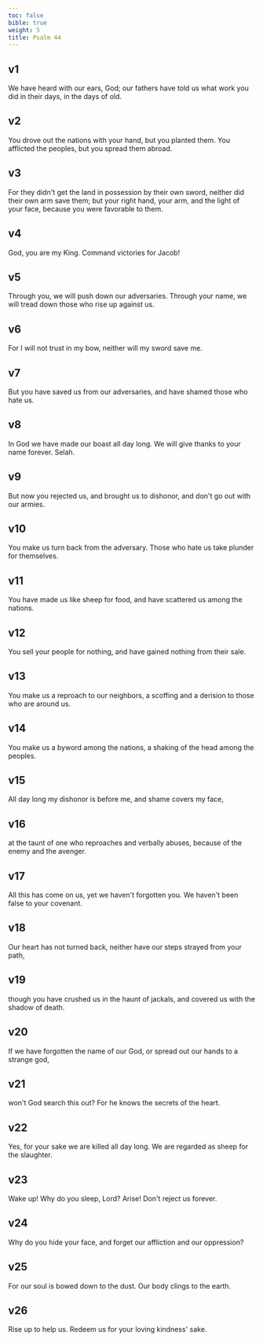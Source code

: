 ```yaml
---
toc: false
bible: true
weight: 5
title: Psalm 44
---
```




## v1 
We have heard with our ears, God; our fathers have told us what work you did in their days, in the days of old. 

## v2 
You drove out the nations with your hand, but you planted them. You afflicted the peoples, but you spread them abroad. 

## v3 
For they didn't get the land in possession by their own sword, neither did their own arm save them; but your right hand, your arm, and the light of your face, because you were favorable to them. 

## v4 
God, you are my King. Command victories for Jacob! 

## v5 
Through you, we will push down our adversaries. Through your name, we will tread down those who rise up against us. 

## v6 
For I will not trust in my bow, neither will my sword save me. 

## v7 
But you have saved us from our adversaries, and have shamed those who hate us. 

## v8 
In God we have made our boast all day long. We will give thanks to your name forever. Selah. 

## v9 
But now you rejected us, and brought us to dishonor, and don't go out with our armies. 

## v10 
You make us turn back from the adversary. Those who hate us take plunder for themselves. 

## v11 
You have made us like sheep for food, and have scattered us among the nations. 

## v12 
You sell your people for nothing, and have gained nothing from their sale. 

## v13 
You make us a reproach to our neighbors, a scoffing and a derision to those who are around us. 

## v14 
You make us a byword among the nations, a shaking of the head among the peoples. 

## v15 
All day long my dishonor is before me, and shame covers my face, 

## v16 
at the taunt of one who reproaches and verbally abuses, because of the enemy and the avenger. 

## v17 
All this has come on us, yet we haven't forgotten you. We haven't been false to your covenant. 

## v18 
Our heart has not turned back, neither have our steps strayed from your path, 

## v19 
though you have crushed us in the haunt of jackals, and covered us with the shadow of death. 

## v20 
If we have forgotten the name of our God, or spread out our hands to a strange god, 

## v21 
won't God search this out? For he knows the secrets of the heart. 

## v22 
Yes, for your sake we are killed all day long. We are regarded as sheep for the slaughter. 

## v23 
Wake up! Why do you sleep, Lord? Arise! Don't reject us forever. 

## v24 
Why do you hide your face, and forget our affliction and our oppression? 

## v25 
For our soul is bowed down to the dust. Our body clings to the earth. 

## v26 
Rise up to help us. Redeem us for your loving kindness' sake.

